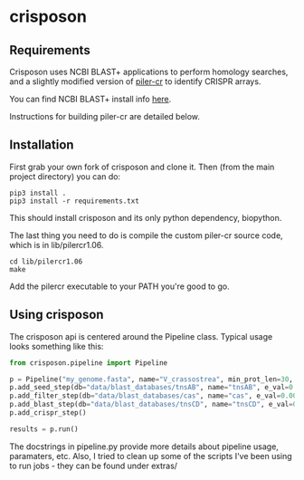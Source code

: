 # crisposon

## Requirements

Crisposon uses NCBI BLAST+ applications to perform homology searches, and a slightly modified version of [piler-cr](https://www.drive5.com/pilercr/) to identify CRISPR arrays. 

You can find NCBI BLAST+ install info [here](https://www.ncbi.nlm.nih.gov/books/NBK279671/).

Instructions for building piler-cr are detailed below.

## Installation

First grab your own fork of crisposon and clone it. Then (from the main project directory) you can do:
```
pip3 install .
pip3 install -r requirements.txt
```
This should install crisposon and its only python dependency, biopython. 

The last thing you need to do is compile the custom piler-cr source code, which is in lib/pilercr1.06.
```
cd lib/pilercr1.06
make
```
Add the pilercr executable to your PATH you're good to go.

## Using crisposon

The crisposon api is centered around the Pipeline class. Typical usage looks something like this:
```python
from crisposon.pipeline import Pipeline

p = Pipeline("my_genome.fasta", name="V_crassostrea", min_prot_len=30, span=10000)
p.add_seed_step(db="data/blast_databases/tnsAB", name="tnsAB", e_val=0.001, type="PROT")
p.add_filter_step(db="data/blast_databases/cas", name="cas", e_val=0.001, type="PROT")
p.add_blast_step(db="data/blast_databases/tnsCD", name="tnsCD", e_val=0.001, type="PROT")
p.add_crispr_step()

results = p.run()
```
The docstrings in pipeline.py provide more details about pipeline usage, paramaters, etc.
Also, I tried to clean up some of the scripts I've been using to run jobs - they can be found under extras/
